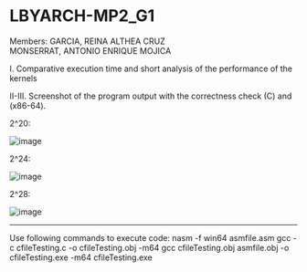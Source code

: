 # LBYARCH-MP2_G1

Members:
GARCIA, REINA ALTHEA CRUZ\
MONSERRAT, ANTONIO ENRIQUE MOJICA

I. Comparative execution time and short analysis of the performance of the kernels

II-III. Screenshot of the program output with the correctness check (C) and (x86-64).

2^20:

![image](https://github.com/user-attachments/assets/c5471f66-a549-4211-8a49-4b5c97f3f6a1)

2^24:

![image](https://github.com/user-attachments/assets/7ace1b4f-d5c0-4b21-b12f-a2e72c36d785)

2^28:

![image](https://github.com/user-attachments/assets/48db92a5-2e92-4bd3-be57-9cac2064ac12)

-----------------------------------------------------------------------------------------------------------------------------------

Use following commands to execute code:
nasm -f win64 asmfile.asm
gcc -c cfileTesting.c -o cfileTesting.obj -m64
gcc cfileTesting.obj asmfile.obj -o cfileTesting.exe -m64
cfileTesting.exe



